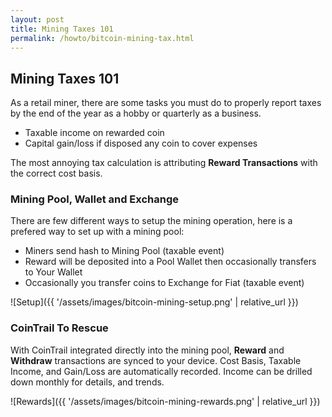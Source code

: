 ```yaml
---
layout: post
title: Mining Taxes 101
permalink: /howto/bitcoin-mining-tax.html
---
```

## Mining Taxes 101

As a retail miner, there are some tasks you must do to properly report taxes by the end of the year as a hobby or quarterly as a business.
- Taxable income on rewarded coin
- Capital gain/loss if disposed any coin to cover expenses

The most annoying tax calculation is attributing **Reward Transactions** with the correct cost basis.

### Mining Pool, Wallet and Exchange

There are few different ways to setup the mining operation, here is a prefered way to set up with a mining pool:
- Miners send hash to Mining Pool (taxable event)
- Reward will be deposited into a Pool Wallet then occasionally transfers to Your Wallet
- Occasionally you transfer coins to Exchange for Fiat (taxable event)

![Setup]({{ '/assets/images/bitcoin-mining-setup.png' | relative_url }})

### CoinTrail To Rescue

With CoinTrail integrated directly into the mining pool, **Reward** and **Withdraw** transactions are synced to your device. Cost Basis, Taxable Income, and Gain/Loss are automatically recorded. Income can be drilled down monthly for details, and trends.

![Rewards]({{ '/assets/images/bitcoin-mining-rewards.png' | relative_url }})
